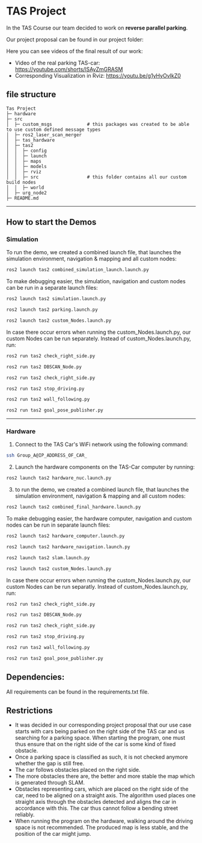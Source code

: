 # TAS Project
In the TAS Course our team decided to work on **reverse parallel parking**.

Our project proposal can be found in our project folder:

Here you can see videos of the final result of our work:
- Video of the real parking TAS-car: https://youtube.com/shorts/lSAyZmGRASM
- Corresponding Visualization in Rviz: https://youtu.be/g1yHyOvIkZ0

## file structure

```
Tas Project                  
├─ hardware                     
├─ src                          
│  ├─ custom_msgs             # this packages was created to be able to use custom defined message types
│  ├─ ros2_laser_scan_merger    
│  ├─ tas_hardware               
│  ├─ tas2                      
│  │  ├─ config                
│  │  ├─ launch                 
│  │  ├─ maps                   
│  │  ├─ models                 
│  │  ├─ rviz
│  │  ├─ src                  # this folder contains all our custom build nodes                
│  │  ├─ world             
│  ├─ urg_node2                 
├─ README.md                   
```

---

## How to start the Demos

### Simulation

To run the demo, we created a combined launch file, that launches the simulation environment, navigation & mapping and all custom nodes:
```bash
ros2 launch tas2 combined_simulation_launch.launch.py
```

To make debugging easier, the simulation, navigation and custom nodes can be run in a separate launch files:
```bash
ros2 launch tas2 simulation.launch.py
```
```bash
ros2 launch tas2 parking.launch.py
```
```bash
ros2 launch tas2 custom_Nodes.launch.py
```

In case there occur errors when running the custom_Nodes.launch.py, our custom Nodes can be run separately. Instead of custom_Nodes.launch.py, run:
```bash
ros2 run tas2 check_right_side.py
```
```bash
ros2 run tas2 DBSCAN_Node.py
```
```bash
ros2 run tas2 check_right_side.py
```
```bash
ros2 run tas2 stop_driving.py
```
```bash
ros2 run tas2 wall_following.py
```
```bash
ros2 run tas2 goal_pose_publisher.py
```

---

### Hardware

1. Connect to the TAS Car's WiFi network using the following command:
```bash
ssh Group_A@IP_ADDRESS_OF_CAR_
```

2. Launch the hardware components on the TAS-Car computer by running:
```bash
ros2 launch tas2 hardware_nuc.launch.py
```

3. to run the demo, we created a combined launch file, that launches the simulation environment, navigation & mapping and all custom nodes:
```bash
ros2 launch tas2 combined_final_hardware.launch.py
```

To make debugging easier, the hardware computer, navigation and custom nodes can be run in separate launch files:
```bash
ros2 launch tas2 hardware_computer.launch.py
```
```bash
ros2 launch tas2 hardware_navigation.launch.py
```
```bash
ros2 launch tas2 slam.launch.py
```
```bash
ros2 launch tas2 custom_Nodes.launch.py
```

In case there occur errors when running the custom_Nodes.launch.py, our custom Nodes can be run separatly. Instead of custom_Nodes.launch.py, run:
```bash
ros2 run tas2 check_right_side.py
```
```bash
ros2 run tas2 DBSCAN_Node.py
```
```bash
ros2 run tas2 check_right_side.py
```
```bash
ros2 run tas2 stop_driving.py
```
```bash
ros2 run tas2 wall_following.py
```
```bash
ros2 run tas2 goal_pose_publisher.py
```

## Dependencies:
All requirements can be found in the requirements.txt file. 

## Restrictions
- It was decided in our corresponding project proposal that our use case starts with cars being parked on the right side of the TAS car and us searching for a parking space. When starting the program, one must thus ensure that on the right side of the car is some kind of fixed obstacle.
- Once a parking space is classified as such, it is not checked anymore whether the gap is still free.
- The car follows obstacles placed on the right side.
- The more obstacles there are, the better and more stable the map which is generated through SLAM.
- Obstacles representing cars, which are placed on the right side of the car, need to be aligned on a straight axis. The algorithm used places one straight axis through the obstacles detected and aligns the car in accordance with this. The car thus cannot follow a bending street reliably.
- When running the program on the hardware, walking around the driving space is not recommended. The produced map is less stable, and the position of the car might jump.
